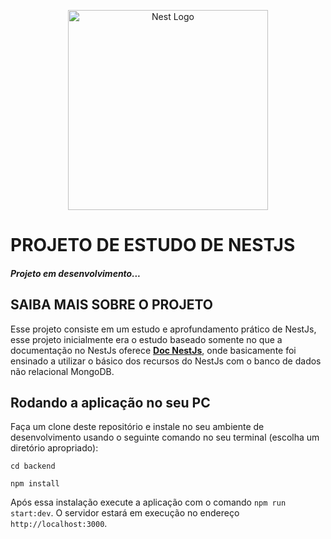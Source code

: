 <p align="center">
  <a href="http://nestjs.com/" target="blank"><img src="https://nestjs.com/img/logo_text.svg" width="320" alt="Nest Logo" /></a>
</p>

# PROJETO DE ESTUDO DE NESTJS

##### Projeto em desenvolvimento...

## SAIBA MAIS SOBRE O PROJETO

Esse projeto consiste em um estudo e aprofundamento prático de NestJs, esse projeto inicialmente era o estudo baseado somente no que a documentação no NestJs oferece **[Doc NestJs](https://docs.nestjs.com/)**, onde basicamente foi ensinado a utilizar o básico dos recursos do NestJs com o banco de dados não relacional MongoDB.
## Rodando a aplicação no seu PC

Faça um clone deste repositório e instale no seu ambiente de desenvolvimento usando o seguinte comando no seu terminal (escolha um diretório apropriado):

```shell
cd backend

npm install
```

Após essa instalação execute a aplicação com o comando `npm run start:dev`. O servidor estará em execução no endereço `http://localhost:3000`.
